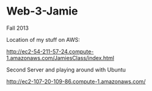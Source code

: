 Web-3-Jamie
===========

Fall 2013


Location of my stuff on AWS:

http://ec2-54-211-57-24.compute-1.amazonaws.com/JamiesClass/index.html

Second Server and playing around with Ubuntu

http://ec2-107-20-109-86.compute-1.amazonaws.com/


